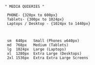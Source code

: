    

       " MEDIA QUIERIES "

        PHONE- {320px to 600px}
        Tablets- {300px to 1024px}
        Laptops / Desktop - {1024px to 1440px}
 


        sm	640px	Small (Phones ≥640px)
        md	768px	Medium (Tablets)
        lg	1024px	Large (Laptops)
        xl	1280px	Extra Large (Desktops)
        2xl	1536px	Extra Extra Large Screens
                        